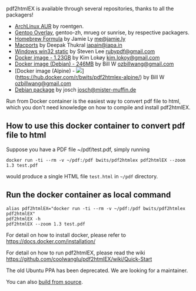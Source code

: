 pdf2htmlEX is available through several repositories, thanks to all the packagers!

 * [ArchLinux AUR](https://aur.archlinux.org/packages/pdf2htmlex-git/) by roentgen.
 * [Gentoo Overlay](http://gpo.zugaina.org/app-text/pdf2htmlex), gentoo-zh, mrueg or sunrise, by respective packagers. 
 * [Homebrew Formula](https://github.com/mxcl/homebrew/blob/master/Library/Formula/pdf2htmlex.rb) by Jamie Ly <me@jamie.ly>
 * [Macports](https://trac.macports.org/browser/trunk/dports/textproc/pdf2htmlex/Portfile) by Deepak Thukral <iapain@iapa.in>
 * [Windows win32 static](http://soft.rubypdf.com/software/pdf2htmlex-windows-verion) by Steven Lee <rubypdf@gmail.com>
 * [Docker image - 1.23GB](https://registry.hub.docker.com/u/klokoy/pdf2htmlex/) by Kim Lokøy <kim.lokoy@gmail.com>
 * [Docker image (Debian) - 246MB](https://hub.docker.com/r/bwits/pdf2htmlex/) by Bill W <ozbillwang@gmail.com>
 * [Docker image (Alpine) - [![](https://badge.imagelayers.io/bwits/pdf2htmlex-alpine:latest.svg)](https://imagelayers.io/?images=bwits/pdf2htmlex-alpine:latest 'Get your own badge on imagelayers.io')](https://hub.docker.com/r/bwits/pdf2htmlex-alpine/) by Bill W <ozbillwang@gmail.com>
 * [Debian package](https://packages.debian.org/sid/pdf2htmlex) by josch <josch@mister-muffin.de>

Run from Docker container is the easiest way to convert pdf file to html, which you don't need knowledge on how to compile and install pdf2htmlEX.

## How to use this docker container to convert pdf file to html
Suppose you have a PDF file ~/pdf/test.pdf, simply running

    docker run -ti --rm -v ~/pdf:/pdf bwits/pdf2htmlex pdf2htmlEX --zoom 1.3 test.pdf

would produce a single HTML file `test.html` in `~/pdf` directory.

## Run the docker container as local command

    alias pdf2htmlEX="docker run -ti --rm -v ~/pdf:/pdf bwits/pdf2htmlex pdf2htmlEX"
    pdf2htmlEX -h 
    pdf2htmlEX --zoom 1.3 test.pdf

For detail on how to install docker, please refer to https://docs.docker.com/installation/

For detail on how to run pdf2htmlEX, please read the wiki https://github.com/coolwanglu/pdf2htmlEX/wiki/Quick-Start

The old Ubuntu PPA has been deprecated. We are looking for a maintainer.

You can also [build from source](https://github.com/coolwanglu/pdf2htmlEX/wiki/Building).